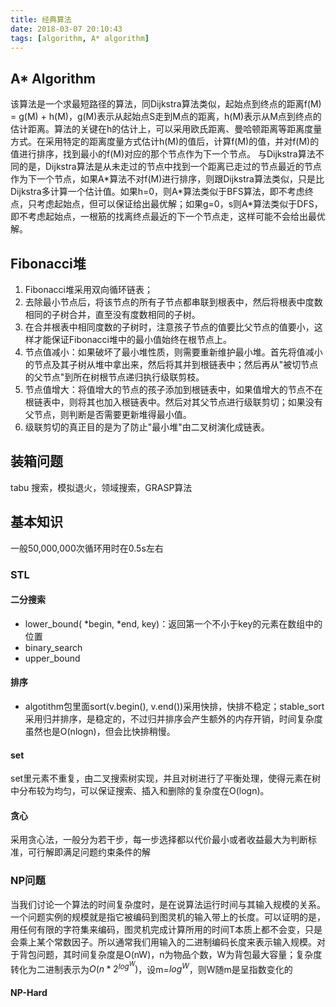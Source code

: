 ```yaml
---
title: 经典算法
date: 2018-03-07 20:10:43
tags: [algorithm, A* algorithm]
---
```


## A* Algorithm
该算法是一个求最短路径的算法，同Dijkstra算法类似，起始点到终点的距离f(M) = g(M) + h(M)，g(M)表示从起始点S走到M点的距离，h(M)表示从M点到终点的估计距离。算法的关键在h的估计上，可以采用欧氏距离、曼哈顿距离等距离度量方式。在采用特定的距离度量方式估计h(M)的值后，计算f(M)的值，并对f(M)的值进行排序，找到最小的f(M)对应的那个节点作为下一个节点。
与Dijkstra算法不同的是，Dijkstra算法是从未走过的节点中找到一个距离已走过的节点最近的节点作为下一个节点，如果A\*算法不对f(M)进行排序，则跟Dijkstra算法类似，只是比Dijkstra多计算一个估计值。如果h=0，则A\*算法类似于BFS算法，即不考虑终点，只考虑起始点，但可以保证给出最优解；如果g=0，s则A*算法类似于DFS，即不考虑起始点，一根筋的找离终点最近的下一个节点走，这样可能不会给出最优解。

## Fibonacci堆
1. Fibonacci堆采用双向循环链表；
2. 去除最小节点后，将该节点的所有子节点都串联到根表中，然后将根表中度数相同的子树合并，直至没有度数相同的子树。
3. 在合并根表中相同度数的子树时，注意孩子节点的值要比父节点的值要小，这样才能保证Fibonacci堆中的最小值始终在根节点上。
4. 节点值减小：如果破坏了最小堆性质，则需要重新维护最小堆。首先将值减小的节点及其子树从堆中拿出来，然后将其并到根链表中；然后再从"被切节点的父节点"到所在树根节点递归执行级联剪枝。
5. 节点值增大：将值增大的节点的孩子添加到根链表中，如果值增大的节点不在根链表中，则将其也加入根链表中。然后对其父节点进行级联剪切；如果没有父节点，则判断是否需要更新堆得最小值。
6. 级联剪切的真正目的是为了防止"最小堆"由二叉树演化成链表。

<!--more-->

## 装箱问题
tabu 搜索，模拟退火，领域搜索，GRASP算法

## 基本知识
一般50,000,000次循环用时在0.5s左右

### STL
#### 二分搜索
- lower_bound(<T> *begin, <T> *end, <T> key)：返回第一个不小于key的元素在数组中的位置
- binary_search
- upper_bound

#### 排序
- algotithm包里面sort(v.begin(), v.end())采用快排，快排不稳定；stable_sort采用归并排序，是稳定的，不过归并排序会产生额外的内存开销，时间复杂度虽然也是O(nlogn)，但会比快排稍慢。

#### set
set里元素不重复，由二叉搜索树实现，并且对树进行了平衡处理，使得元素在树中分布较为均匀，可以保证搜索、插入和删除的复杂度在O(logn)。

#### 贪心
采用贪心法，一般分为若干步，每一步选择都以代价最小或者收益最大为判断标准，可行解即满足问题约束条件的解

### NP问题
当我们讨论一个算法的时间复杂度时，是在说算法运行时间与其输入规模的关系。一个问题实例的规模就是指它被编码到图灵机的输入带上的长度。可以证明的是，用任何有限的字符集来编码，图灵机完成计算所用的时间T本质上都不会变，只是会乘上某个常数因子。所以通常我们用输入的二进制编码长度来表示输入规模。对于背包问题，其时间复杂度是O(nW)，n为物品个数，W为背包最大容量；复杂度转化为二进制表示为$O(n*2^{log^W})$，设m=$log^W$，则W随m是呈指数变化的

#### NP-Hard
